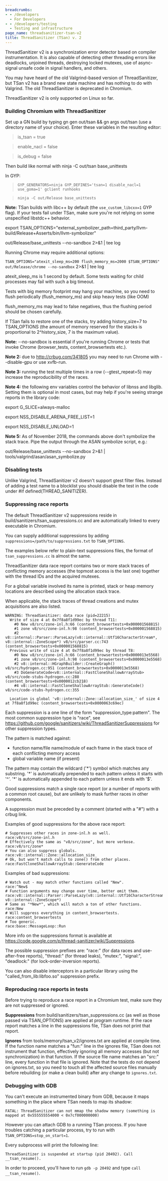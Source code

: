 ```yaml
---
breadcrumbs:
- - /developers
  - For Developers
- - /developers/testing
  - Testing and infrastructure
page_name: threadsanitizer-tsan-v2
title: ThreadSanitizer (TSan) v. 2
---
```


ThreadSanitizer v2 is a synchronization error detector based on compiler
instrumentation. It is also capable of detecting other threading errors like
deadlocks, unjoined threads, destroying locked mutexes, use of async-signal
unsafe code in signal handlers, and others.

You may have heard of the old Valgrind-based version of ThreadSanitizer, but
TSan v2 has a brand new state machine and has nothing to do with Valgrind. The
old ThreadSanitizer is deprecated in Chromium.

ThreadSanitizer v2 is only supported on Linux so far.

### Building Chromium with ThreadSanitizer

Set up a GN build by typing gn gen out/tsan && gn args out/tsan (use a directory
name of your choice). Enter these variables in the resulting editor:

> is_tsan = true

> enable_nacl = false

> is_debug = false

Then build like normal with ninja -C out/tsan base_unittests

In GYP:

> `GYP_GENERATORS=ninja GYP_DEFINES='tsan=1 disable_nacl=1 use_goma=1' gclient
> runhooks`

> `ninja -C out/Release base_unittests`

**Note:** TSan builds with libc++ by default (the `use_custom_libcxx=1` GYP
flag). If your tests fail under TSan, make sure you're not relying on some
unspecified libstdc++ behavior.

export
TSAN_OPTIONS="external_symbolizer_path=third_party/llvm-build/Release+Asserts/bin/llvm-symbolizer"

out/Release/base_unittests --no-sandbox 2&gt;&1 | tee log

Running Chrome may require additional options:

`TSAN_OPTIONS="atexit_sleep_ms=200 flush_memory_ms=2000 $TSAN_OPTIONS"
out/Release/chrome --no-sandbox` 2&gt;&1 | tee log

atexit_sleep_ms is 1 second by default. Some tests waiting for child processes
may fail with such a big timeout.

Tests with big memory footprint may hang your machine, so you need to flush
periodically (flush_memory_ms) and skip heavy tests (like OOM)

flush_memory_ms may lead to false negatives, thus the flushing period should be
chosen carefully.

If TSan fails to restore one of the stacks, try adding history_size=7 to
TSAN_OPTIONS (the amount of memory reserved for the stacks is proportional to
2^history_size, 7 is the maximum value).

**Note:** --no-sandbox is essential if you're running Chrome or tests that
invoke Chrome (browser_tests, content_browsertests etc.).

**Note 2:** due to <http://crbug.com/341805> you may need to run Chrome with
--disable-gpu or use xvfb-run.

**Note 3:** running the test multiple times in a row (--gtest_repeat=5) may
increase the reproducibility of the races.

**Note 4:** the following env variables control the behavior of libnss and
libglib. Setting them is optional in most cases, but may help if you're seeing
strange reports in the library code:

export G_SLICE=always-malloc

export NSS_DISABLE_ARENA_FREE_LIST=1

export NSS_DISABLE_UNLOAD=1

**Note 5:** As of November 2018, the commands above don't symbolize the stack
trace. Pipe the output through the ASAN symbolize script, e.g.:

out/Release/base_unittests --no-sandbox 2&gt;&1 |
tools/valgrind/asan/asan_symbolize.py

### Disabling tests

Unlike Valgrind, ThreadSanitizer v2 doesn't support gtest filter files. Instead
of adding a test name to a blocklist you should disable the test in the code
under #if defined(THREAD_SANITIZER).

### Suppressing race reports

The default ThreadSanitizer v2 suppressions reside in
build/sanitizers/tsan_suppressions.cc and are automatically linked to every
executable in Chromium.

You can supply additional suppressions by adding
`suppressions=/path/to/suppressions.txt` to `TSAN_OPTIONS`.

The examples below refer to plain-text suppressions files, the format of
`tsan_suppressions.cc` is almost the same.

ThreadSanitizer data race report contains two or more stack traces of
conflicting memory accesses (the topmost access is the last one) together with
the thread IDs and the acquired mutexes.

For a global variable involved its name is printed, stack or heap memory
locations are described using the allocation stack trace.

When applicable, the stack traces of thread creations and mutex acquisitions are
also listed.

```none
WARNING: ThreadSanitizer: data race (pid=22215)
  Write of size 4 at 0x7f8a8f1d99ec by thread T11:
    #0 New v8/src/zone-inl.h:66 (content_browsertests+0x000001568815)
    #1 zone v8/src/zone-inl.h:98 (content_browsertests+0x000001568815)
    #2 v8::internal::Parser::ParseLazy(v8::internal::Utf16CharacterStream*, v8::internal::ZoneScope*) v8/src/parser.cc:743 (content_browsertests+0x000001568815)
  Previous write of size 4 at 0x7f8a8f1d99ec by thread T8: 
    #0 New v8/src/zone-inl.h:66 (content_browsertests+0x0000013e5568)
    #1 zone v8/src/zone-inl.h:98 (content_browsertests+0x0000013e5568)
    #2 v8::internal::HGraphBuilder::CreateGraph() v8/src/hydrogen.cc:951 (content_browsertests+0x0000013e5568)
    #3 DoGenerateCode<v8::internal::FastCloneShallowArrayStub> v8/src/code-stubs-hydrogen.cc:288 (content_browsertests+0x0000012cb218)
    #4 v8::internal::FastCloneShallowArrayStub::GenerateCode() v8/src/code-stubs-hydrogen.cc:355 
 
  Location is global 'v8::internal::Zone::allocation_size_' of size 4 at 7f8a8f1d99ec (content_browsertests+0x0000063c69ec)
```

Each suppression is a one line of the form "suppression_type:pattern". The most
common suppression type is "race", see
<https://github.com/google/sanitizers/wiki/ThreadSanitizerSuppressions> for
other suppression types.

The pattern is matched against:

*   function name/file name/module of each frame in the stack trace of
            each conflicting memory access
*   global variable name (if present)

The pattern may contain the wildcard ('\*') symbol which matches any substring.
'\*' is automatically prepended to each pattern unless it starts with '^'.
'\*' is automatically appended to each pattern unless it ends with '$'.

Good suppressions match a single race report (or a number of reports with a
common root cause), but are unlikely to mask further races in other components.

A suppression must be preceded by a comment (started with a "#") with a crbug
link.

Examples of good suppressions for the above race report:

```none
# Suppresses other races in zone-inl.h as well.
race:v8/src/zone-inl.h
# Effectively the same as "v8/src/zone", but more verbose.
race:v8/src/zone*
# You can also suppress globals.
race:v8::internal::Zone::allocation_size_
# Ok, but won't match calls to zone() from other places.
race:FastCloneShallowArrayStub::GenerateCode
```

Examples of bad suppressions:

```none
# Watch out - may match other functions called "New".
race:^New$
# Function arguments may change over time, better omit them.
race:v8::internal::Parser::ParseLazy(v8::internal::Utf16CharacterStream*, v8::internal::ZoneScope*)
# Same as "*New*", which will match a ton of other functions.
race:New
# Will suppress everything in content_browsertests.
race:content_browsertests
# Too generic.
race:base::MessageLoop::Run
```

More info on the suppressions format is available at
<https://code.google.com/p/thread-sanitizer/wiki/Suppressions>.

The possible suppression prefixes are: "race:" (for data races and
use-after-free reports), "thread:" (for thread leaks), "mutex:", "signal:",
"deadlock:" (for lock-order-inversion reports).

You can also disable interceptors in a particular library using the
"called_from_lib:libfoo.so" suppression prefix.

### Reproducing race reports in tests

Before trying to reproduce a race report in a Chromium test, make sure they are
not suppressed or ignored.

**Suppressions** from build/sanitizers/tsan_suppressions.cc (as well as those
passed via TSAN_OPTIONS) are applied at program runtime. If the race report
matches a line in the suppressions file, TSan does not print that report.

**Ignores** from tools/memory/tsan_v2/ignores.txt are applied at compile time.
If the function name matches a "fun:" line in the ignores file, TSan does not
instrument that function, effectively ignoring all memory accesses (but not
synchronization) in that function. If the source file name matches an "src:"
line, every function in that file is ignored. Note that the tests do not depend
on ignores.txt, so you need to touch all the affected source files manually
before rebuilding (or make a clean build) after any change to `ignores.txt`.

### Debugging with GDB

You can't execute an instrumented binary from GDB, because it maps something in
the place where TSan needs to map its shadow:

```none
FATAL: ThreadSanitizer can not mmap the shadow memory (something is mapped at 0x555555554000 < 0x7cf000000000)
```

However you can attach GDB to a running TSan process. If you have troubles
catching a particular process, try to run with `TSAN_OPTIONS=stop_on_start=1`.

Every subprocess will print the following line:

```none
ThreadSanitizer is suspended at startup (pid 20492). Call __tsan_resume().
```

In order to proceed, you'll have to run `gdb -p 20492` and type `call
__tsan_resume()`.